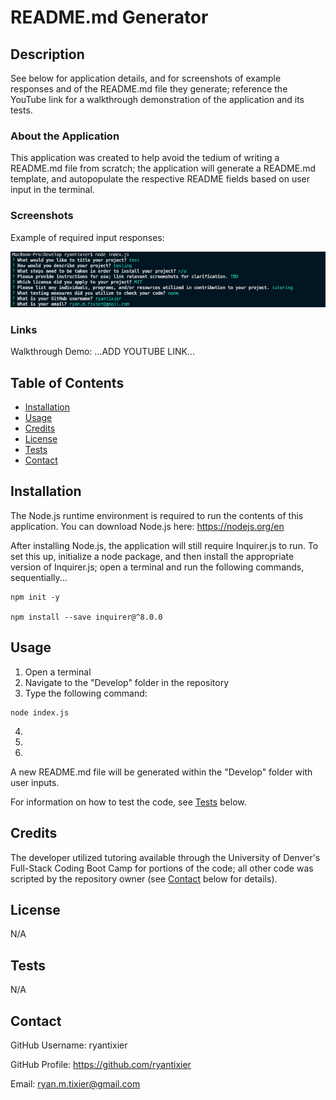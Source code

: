 # README.md Generator

## Description

See below for application details, and for screenshots of example responses and of the README.md file they generate; reference the YouTube link for a walkthrough demonstration of the application and its tests.

### About the Application

This application was created to help avoid the tedium of writing a README.md file from scratch; the application will generate a README.md template, and autopopulate the respective README fields based on user input in the terminal.

### Screenshots

Example of required input responses:

![Sample inputs](/assets/Screenshot%202023-06-21%20at%205.53.35%20PM.png)

### Links

Walkthrough Demo:
...ADD YOUTUBE LINK...

## Table of Contents

- [Installation](#installation)
- [Usage](#usage)
- [Credits](#credits)
- [License](#license)
- [Tests](#tests)
- [Contact](#contact)

## Installation

The Node.js runtime environment is required to run the contents of this application. You can download Node.js here:
https://nodejs.org/en

After installing Node.js, the application will still require Inquirer.js to run. To set this up, initialize a node package, and then install the appropriate version of Inquirer.js; open a terminal and run the following commands, sequentially...

```
npm init -y

npm install --save inquirer@^8.0.0
```

## Usage

1. Open a terminal
2. Navigate to the "Develop" folder in the repository
3. Type the following command:

```
node index.js
```

4.
5.
6.

A new README.md file will be generated within the "Develop" folder with user inputs.

For information on how to test the code, see [Tests](#tests) below.

## Credits

The developer utilized tutoring available through the University of Denver's Full-Stack Coding Boot Camp for portions of the code; all other code was scripted by the repository owner (see [Contact](#contact) below for details).

## License

N/A

## Tests

N/A

## Contact

GitHub Username: ryantixier

GitHub Profile: https://github.com/ryantixier

Email: ryan.m.tixier@gmail.com
